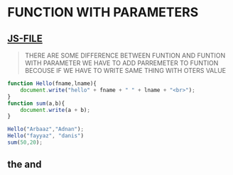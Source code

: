 # FUNCTION WITH PARAMETERS
[JS-FILE](../js/22-function-with-parameters.js)
---
>THERE ARE SOME DIFFERENCE BETWEEN FUNTION AND FUNTION WITH PARAMETER WE HAVE TO ADD PARREMETER TO FUNTION BECOUSE IF WE HAVE TO WRITE SAME THING WITH OTERS VALUE
```javascript
function Hello(fname,lname){
    document.write("hello" + fname + " " + lname + "<br>");
}
function sum(a,b){
    document.write(a + b);
}

Hello("Arbaaz","Adnan");
Hello("fayyaz", "danis")
sum(50,20);

```
## the and
